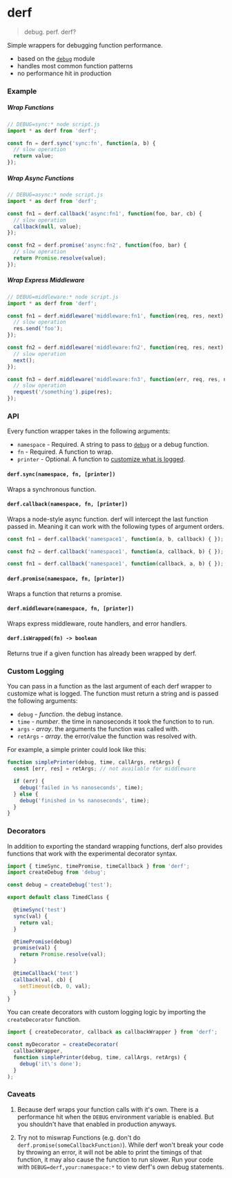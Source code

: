 # derf

> debug. perf. derf?

Simple wrappers for debugging function performance.

 * based on the [`debug`](https://github.com/visionmedia/debug) module
 * handles most common function patterns
 * no performance hit in production

### Example

##### Wrap Functions
```js
// DEBUG=sync:* node script.js
import * as derf from 'derf';

const fn = derf.sync('sync:fn', function(a, b) {
  // slow operation
  return value;
});

```

##### Wrap Async Functions
```js
// DEBUG=async:* node script.js
import * as derf from 'derf';

const fn1 = derf.callback('async:fn1', function(foo, bar, cb) {
  // slow operation
  callback(null, value);
});

const fn2 = derf.promise('async:fn2', function(foo, bar) {
  // slow operation
  return Promise.resolve(value);
});

```

##### Wrap Express Middleware
```js
// DEBUG=middleware:* node script.js
import * as derf from 'derf';

const fn1 = derf.middleware('middleware:fn1', function(req, res, next) {
  // slow operation
  res.send('foo');
});

const fn2 = derf.middleware('middleware:fn2', function(req, res, next) {
  // slow operation
  next();
});

const fn3 = derf.middleware('middleware:fn3', function(err, req, res, next) {
  // slow operation
  request('/something').pipe(res);
});

```

### API

Every function wrapper takes in the following arguments:
 * `namespace` - Required. A string to pass to [`debug`](https://github.com/visionmedia/debug) or a debug function.
 * `fn` - Required. A function to wrap.
 * `printer` - Optional. A function to [customize what is logged](#custom-logging).

#### `derf.sync(namespace, fn, [printer])`
Wraps a synchronous function.

#### `derf.callback(namespace, fn, [printer])`
Wraps a node-style async function. derf will intercept the last function
passed in. Meaning it can work with the following types of argument orders.

```js
const fn1 = derf.callback('namespace1', function(a, b, callback) { });

const fn2 = derf.callback('namespace1', function(a, callback, b) { });

const fn1 = derf.callback('namespace1', function(callback, a, b) { });
```

#### `derf.promise(namespace, fn, [printer])`
Wraps a function that returns a promise.

#### `derf.middleware(namespace, fn, [printer])`
Wraps express middleware, route handlers, and error handlers.

#### `derf.isWrapped(fn) -> boolean`
Returns true if a given function has already been wrapped by derf.


### Custom Logging
You can pass in a function as the last argument of each derf wrapper to customize what is logged. The function must return a string and is passed the following arguments:

 * `debug` - _function_. the debug instance.
 * `time` - _number_. the time in nanoseconds it took the function to to run.
 * `args` - _array_. the arguments the function was called with.
 * `retArgs` - _array_. the error/value the function was resolved with.

For example, a simple printer could look like this:

```js
function simplePrinter(debug, time, callArgs, retArgs) {
  const [err, res] = retArgs; // not available for middleware

  if (err) {
    debug('failed in %s nanoseconds', time);
  } else {
    debug('finished in %s nanoseconds', time);
  }
}
```

### Decorators
In addition to exporting the standard wrapping functions, derf also provides
functions that work with the experimental decorator syntax.

```js
import { timeSync, timePromise, timeCallback } from 'derf';
import createDebug from 'debug';

const debug = createDebug('test');

export default class TimedClass {

  @timeSync('test')
  sync(val) {
    return val;
  }

  @timePromise(debug)
  promise(val) {
    return Promise.resolve(val);
  }

  @timeCallback('test')
  callback(val, cb) {
    setTimeout(cb, 0, val);
  }
}

```

You can create decorators with custom logging logic by importing the `createDecorator` function.

```js
import { createDecorator, callback as callbackWrapper } from 'derf';

const myDecorator = createDecorator(
  callbackWrapper,
  function simplePrinter(debug, time, callArgs, retArgs) {
    debug('it\'s done');
  }
);
```

### Caveats

1. Because derf wraps your function calls with it's own. There is a
performance hit when the `DEBUG` environment variable is enabled. But
you shouldn't have that enabled in production anyways.

2. Try not to miswrap Functions (e.g. don't do `derf.promise(someCallbackFunction)`).
While derf won't break your code by throwing an error, it will not be able to print
the timings of that function, it may also cause the function to run slower.
Run your code with `DEBUG=derf,your:namespace:*` to view derf's own debug statements.
